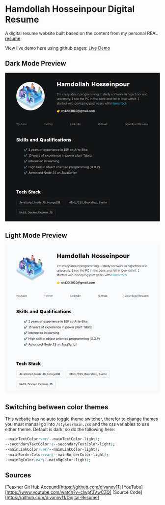 # Hamdollah Hosseinpour Digital Resume

A digital resume website built based on the content from my personal REAL [resume](./assets/Resume.pdf) 

View live demo here using github pages: [Live Demo](https://hamdi2014.github.io/resume-website/)

## Dark Mode Preview

<img src="assets\images\dark mode preview.png">

## Light Mode Preview

<img src="assets\images\light mode preview.png">

## Switching between color themes

This website has no auto toggle theme switcher, therefor to change themes you must manual go into `/styles/main.css` and the css variables to use either theme. Default is dark, so do the following here:

```css
--mainTextColor:var(--mainTextColor-light); 
--secondaryTextColor:(--secondaryTextColor-light);
--mainLinkColor:var(--mainLinkColor-light);
--mainBorderColor:var(--mainBorderColor-light);
--mainBgColor:var(--mainBgColor-light);
```
## Sources
[Teaxher Git Hub Account][https://github.com/divanov11]
[YouTube][https://www.youtube.com/watch?v=clwpf3VwCZQ]
[Source Code][https://github.com/divanov11/Digital-Resume]
